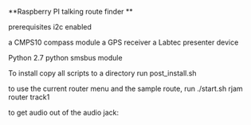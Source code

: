 **Raspberry PI talking route finder **

prerequisites
  i2c enabled

  a CMPS10 compass module
  a GPS receiver
  a Labtec presenter device 

  Python 2.7
  python smsbus module

To install 
  copy all scripts to a directory
  run post_install.sh

  to use the current router menu and the sample route, run
    ./start.sh rjam router track1 
  
  to get audio out of the audio jack:
    
  





